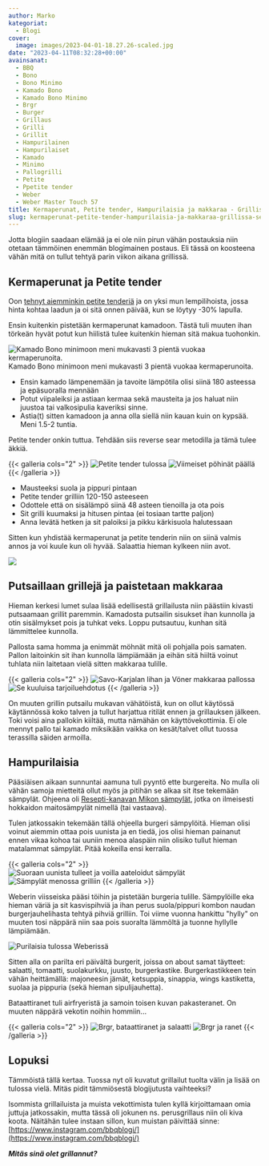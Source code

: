 ```yaml
---
author: Marko
kategoriat:
  - Blogi
cover:
  image: images/2023-04-01-18.27.26-scaled.jpg
date: "2023-04-11T08:32:28+00:00"
avainsanat:
  - BBQ
  - Bono
  - Bono Minimo
  - Kamado Bono
  - Kamado Bono Minimo
  - Brgr
  - Burger
  - Grillaus
  - Grilli
  - Grillit
  - Hampurilainen
  - Hampurilaiset
  - Kamado
  - Minimo
  - Pallogrilli
  - Petite
  - Ppetite tender
  - Weber
  - Weber Master Touch 57
title: Kermaperunat, Petite tender, Hampurilaisia ja makkaraa - Grillissä sekä kamadossa
slug: kermaperunat-petite-tender-hampurilaisia-ja-makkaraa-grillissa-seka-kamadossa
---
```

Jotta blogiin saadaan elämää ja ei ole niin pirun vähän postauksia niin otetaan tämmöinen enemmän blogimainen postaus. Eli tässä on koosteena vähän mitä on tullut tehtyä parin viikon aikana grillissä.

## Kermaperunat ja Petite tender

Oon [tehnyt aiemminkin petite tenderiä](/tehdaan-ensimmaista-kertaa-petite-tender/) ja on yksi mun lempilihoista, jossa hinta kohtaa laadun ja oi sitä onnen päivää, kun se löytyy -30% lapulla.

Ensin kuitenkin pistetään kermaperunat kamadoon. Tästä tuli muuten ihan törkeän hyvät potut kun hiilistä tulee kuitenkin hieman sitä makua tuohonkin.

![Kamado Bono minimoon meni mukavasti 3 pientä vuokaa kermaperunoita.](images/2023-04-01-16.09.25.jpg)Kamado Bono minimoon meni mukavasti 3 pientä vuokaa kermaperunoita.

- Ensin kamado lämpenemään ja tavoite lämpötila olisi siinä 180 asteessa ja epäsuoralla mennään
- Potut viipaleiksi ja astiaan kermaa sekä mausteita ja jos haluat niin juustoa tai valkosipulia kaveriksi sinne.
- Astia(t) sitten kamadoon ja anna olla siellä niin kauan kuin on kypsää. Meni 1.5-2 tuntia.

Petite tender onkin tuttua. Tehdään siis reverse sear metodilla ja tämä tulee äkkiä.

{{< galleria cols="2" >}}
![](images/2023-04-01-17.52.42.jpg "Petite tender tulossa")
![](images/2023-04-01-18.14.58.jpg "Viimeiset pöhinät päällä")
{{< /galleria >}}

- Mausteeksi suola ja pippuri pintaan
- Petite tender grilliin 120-150 asteeseen
- Odottele että on sisälämpö siinä 48 asteen tienoilla ja ota pois
- Sit grilli kuumaksi ja hitusen pintaa (ei tosiaan tartte paljon)
- Anna levätä hetken ja sit paloiksi ja pikku kärkisuola halutessaan

Sitten kun yhdistää kermaperunat ja petite tenderin niin on siinä valmis annos ja voi kuule kun oli hyvää. Salaattia hieman kylkeen niin avot.

![](images/2023-04-01-18.27.26.jpg)

## Putsaillaan grillejä ja paistetaan makkaraa

Hieman kerkesi lumet sulaa lisää edellisestä grillailusta niin päästiin kivasti putsaamaan grillit paremmin. Kamadosta putsailin sisukset ihan kunnolla ja otin sisälmykset pois ja tuhkat veks. Loppu putsautuu, kunhan sitä lämmittelee kunnolla.

Pallosta sama homma ja enimmät möhnät mitä oli pohjalla pois samaten. Pallon laitoinkin sit ihan kunnolla lämpiämään ja eihän sitä hiiltä voinut tuhlata niin laitetaan vielä sitten makkaraa tulille.

{{< galleria cols="2" >}}
![](images/2023-04-08-18.33.59.jpg "Savo-Karjalan lihan ja Vöner makkaraa pallossa")
![](images/2023-04-08-18.39.55.jpg "Se kuuluisa tarjoiluehdotus")
{{< /galleria >}}

On muuten grillin putsailu mukavan vähätöistä, kun on ollut käytössä käytännössä koko talven ja tullut harjattua ritilät ennen ja grillauksen jälkeen. Toki voisi aina pallokin kiiltää, mutta nämähän on käyttövekottimia. Ei ole mennyt pallo tai kamado miksikään vaikka on kesät/talvet ollut tuossa terassilla säiden armoilla.

## Hampurilaisia

Pääsiäisen aikaan sunnuntai aamuna tuli pyyntö ette burgereita. No mulla oli vähän samoja mietteitä ollut myös ja pitihän se alkaa sit itse tekemään sämpylät. Ohjeena oli [Resepti-kanavan Mikon sämpylät](https://youtu.be/7vsr1Zgfx7U), jotka on ilmeisesti hokkaidon maitosämpylät nimellä (tai vastaava).

Tulen jatkossakin tekemään tällä ohjeella burgeri sämpylöitä. Hieman olisi voinut aiemmin ottaa pois uunista ja en tiedä, jos olisi hieman painanut ennen vikaa kohoa tai uuniin menoa alaspäin niin olisiko tullut hieman matalammat sämpylät. Pitää kokeilla ensi kerralla.

{{< galleria cols="2" >}}
![](images/2023-04-09-15.36.07.jpg "Suoraan uunista tulleet ja voilla aateloidut sämpylät")
![](images/2023-04-09-17.27.07.jpg "Sämpylät menossa grilliin")
{{< /galleria >}}

Weberin viisseiska pääsi töihin ja pistetään burgeria tulille. Sämpylöille eka hieman väriä ja sit kasvispihviä ja ihan perus suola/pippuri kombon naudan burgerjauhelihasta tehtyä pihviä grilliin. Toi viime vuonna hankittu "hylly" on muuten tosi näppärä niin saa pois suoralta lämmöltä ja tuonne hyllylle lämpiämään.

![](images/2023-04-09-18.02.47.jpg "Purilaisia tulossa Weberissä")

Sitten alla on parilta eri päivältä burgerit, joissa on about samat täytteet: salaatti, tomaatti, suolakurkku, juusto, burgerkastike. Burgerkastikkeen tein vähän heittämällä: majoneesin jämät, ketsuppia, sinappia, wings kastiketta, suolaa ja pippuria (sekä hieman sipulijauhetta).

Bataattiranet tuli airfryeristä ja samoin toisen kuvan pakasteranet. On muuten näppärä vekotin noihin hommiin...

{{< galleria cols="2" >}}
![](images/2023-04-09-18.13.13.jpg "Brgr, bataattiranet ja salaatti")
![](images/2023-04-10-12.21.53.jpg "Brgr ja ranet")
{{< /galleria >}}

## Lopuksi

Tämmöistä tällä kertaa. Tuossa nyt oli kuvatut grillailut tuolta välin ja lisää on tulossa vielä. Mitäs pidit tämmiösestä blogijutusta vaihteeksi?

Isommista grillailuista ja muista vekottimista tulen kyllä kirjoittamaan omia juttuja jatkossakin, mutta tässä oli jokunen ns. perusgrillaus niin oli kiva koota. Näitähän tulee instaan sillon, kun muistan päivittää sinne: [https://www.instagram.com/bbqblogi/](https://www.instagram.com/bbqblogi/)

**_Mitäs sinä olet grillannut?_**
